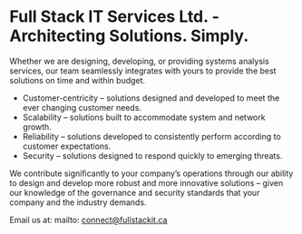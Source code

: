 # **Full Stack IT Services Ltd.** - Architecting Solutions. Simply.

Whether we are designing, developing, or providing systems analysis services, our team seamlessly integrates with yours to provide the best solutions on time and within budget.

- Customer-centricity – solutions designed and developed to meet the ever changing customer needs.
- Scalability – solutions built to accommodate system and network growth.
- Reliability – solutions developed to consistently perform according to customer expectations.
- Security – solutions designed to respond quickly to emerging threats.

We contribute significantly to your company’s operations through our ability to design and develop more robust and more innovative solutions – given our knowledge of the governance and security standards that your company and the industry demands.

Email us at: mailto: connect@fullstackit.ca
